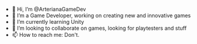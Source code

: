 - 👋 Hi, I’m @ArterianaGameDev
- 👀 I’m a Game Developer, working on creating new and innovative games
- 🌱 I’m currently learning Unity 
- 💞️ I’m looking to collaborate on games, looking for playtesters and stuff
- 📫 How to reach me: Don't.

<!---
ArterianaGameDev/ArterianaGameDev is a ✨ special ✨ repository because its `README.md` (this file) appears on your GitHub profile.
You can click the Preview link to take a look at your changes.
--->
